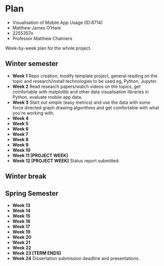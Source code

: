 # Plan

* Visualisation of Mobile App Usage (ID:8714)
* Matthew James O'Hare
* 2255357o
* Professor Matthew Chalmers

Week-by-week plan for the whole project.

## Winter semester

* **Week 1** Repo creation, modify template project, general reading on the topic and research/install technologies to be used eg, Python, Jupyter.  
* **Week 2** Read research papers/watch videos on the topics, get comfortable with matplotlib and other data visualisation libraries in Python, evaluate mobile app data.  
* **Week 3** Start out simple (easy metrics) and use the data with some force directed graph drawing algorithms and get comfortable with what you're working with.  
* **Week 4**
* **Week 5**
* **Week 6**
* **Week 7**
* **Week 8**
* **Week 9**
* **Week 10**
* **Week 11 [PROJECT WEEK]**
* **Week 12 [PROJECT WEEK]** Status report submitted.

## Winter break

## Spring Semester

* **Week 13**
* **Week 14**
* **Week 15**
* **Week 16**
* **Week 17**
* **Week 19**
* **Week 20**
* **Week 21**
* **Week 22**
* **Week 23 [TERM ENDS]**
* **Week 24** Dissertation submission deadline and presentations.

